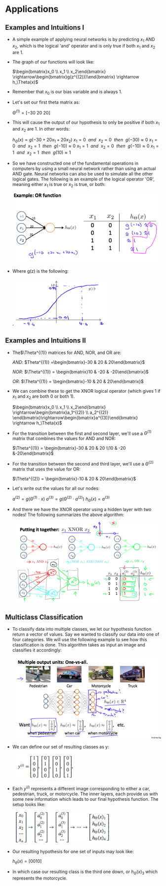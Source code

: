 # Applications


## Examples and Intuitions I

* A simple example of applying neural networks is by predicting $x_1$ AND $x_2$, which is the logical 'and' operator and is only true if both $x_1$ and $x_2$ are 1.


* The graph of our functions will look like:

	$\begin{bmatrix}x_0 \\ x_1 \\ x_2\end{bmatrix} \rightarrow\begin{bmatrix}g(z^{(2)})\end{bmatrix} \rightarrow h_\Theta(x)$
    

* Remember that $x_0$ is our bias variable and is always 1. 
* Let's set our first theta matrix as:

	$\Theta^{(1)}= [-30\text{ }\text{ } 20 \text{ }\text{ }20]$
    
    
* This will cause the output of our hypothesis to only be positive if both $x_1$ and $x_2$ are 1. In other words:

	$h_\Theta(x) = g(-30 + 20x_1 + 20x_2)$
    $x_1 = 0 \ \ and \ \ x_2 = 0 \ \ then \ \ g(-30) \approx 0$
    $x_1 = 0 \ \ and \ \ x_2 = 1 \ \ then \ \ g(-10) \approx 0$ 
    $x_1 = 1 \ \ and \ \ x_2 = 0 \ \ then \ \ g(-10) \approx 0$ 
    $x_1 = 1 \ \ and \ \ x_2 = 1 \ \ then \ \ g(10) \approx 1$
    
    
* So we have constructed one of the fundamental operations in computers by using a small neural network rather than using an actual AND gate. Neural networks can also be used to simulate all the other logical gates. The following is an example of the logical operator 'OR', meaning either $x_1$ is true or $x_2$ is true, or both:


	<img src="img/2.png">
    
* Where g(z) is the following:

	<img src="img/3.png">

## Examples and Intuitions II

* The$\Theta^{(1)} matrices for AND, NOR, and OR are: 

	$AND:$
    $Theta^{(1)} =\begin{bmatrix}-30 & 20 & 20\end{bmatrix}$ 
    
    $NOR:$
    $\Theta^{(1)} = \begin{bmatrix}10 & -20 & -20\end{bmatrix}$ 
    
    $OR:$
    $\Theta^{(1)} = \begin{bmatrix}-10 & 20 & 20\end{bmatrix}$
    

* We can combine these to get the XNOR logical operator (which gives 1 if $x_1$ and $x_2$ are both 0 or both 1).

	$\begin{bmatrix}x_0 \\ x_1 \\ x_2\end{bmatrix} \rightarrow\begin{bmatrix}a_1^{(2)} \\ a_2^{(2)} \end{bmatrix}\rightarrow\begin{bmatrix}a^{(3)}\end{bmatrix} \rightarrow h_\Theta(x)$ 
    
    
* For the transition between the first and second layer, we'll use a $\Theta^{(1)}$ matrix that combines the values for AND and NOR:
	
    $\Theta^{(1)} = \begin{bmatrix}-30 & 20 & 20 \\10 & -20 &-20\end{bmatrix}$
    
    
* For the transition between the second and third layer, we'll use a $\Theta^{(2)}$ matrix that uses the value for OR:

	$\Theta^{(2)} = \begin{bmatrix}-10 & 20 & 20\end{bmatrix}$

* Let's write out the values for all our nodes:

	$a^{(2)} = g(\Theta^{(1)} \cdot x)$
    $a^{(3)} = g(\Theta^{(2)} \cdot a^{(2)})$
    $h_\Theta(x) = a^{(3)}$
    
    
* And there we have the XNOR operator using a hidden layer with two nodes! The following summarizes the above algorithm: 

	<img src="img/4.png">
    
    
    
## Multiclass Classification

* To classify data into multiple classes, we let our hypothesis function return a vector of values. Say we wanted to classify our data into one of four categories. We will use the following example to see how this classification is done. This algorithm takes as input an image and classifies it accordingly: 

	<img src="img/5.png">
    
* We can define our set of resulting classes as y:

	<img src="img/6.png">
    
* Each $y^{(i)}$ represents a different image corresponding to either a car, pedestrian, truck, or motorcycle. The inner layers, each provide us with some new information which leads to our final hypothesis function. The setup looks like:

	<img src="img/7.png">
    
* Our resulting hypothesis for one set of inputs may look like:

	$h_\theta(x) = [0010]$
    
* In which case our resulting class is the third one down, or $h_\Theta(x)_3$ which represents the motorcycle. 
